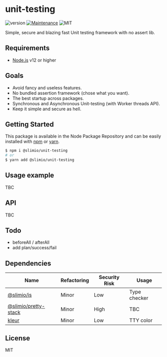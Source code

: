 # unit-testing
![version](https://img.shields.io/badge/version-1.0.0-blue.svg)
[![Maintenance](https://img.shields.io/badge/Maintained%3F-yes-green.svg)](https://github.com/SlimIO/is/commit-activity)
![MIT](https://img.shields.io/github/license/mashape/apistatus.svg)

Simple, secure and blazing fast Unit testing framework with no assert lib.

## Requirements
- [Node.js](https://nodejs.org/en/) v12 or higher

## Goals
- Avoid fancy and useless features.
- No bundled assertion framework (chose what you want).
- The best startup across packages.
- Synchronous and Asynchronous Unit-testing (with Worker threads API).
- Keep it simple and secure as hell.

## Getting Started

This package is available in the Node Package Repository and can be easily installed with [npm](https://docs.npmjs.com/getting-started/what-is-npm) or [yarn](https://yarnpkg.com).

```bash
$ npm i @slimio/unit-testing
# or
$ yarn add @slimio/unit-testing
```

## Usage example
TBC

## API
TBC

## Todo
- beforeAll / afterAll
- add plan/success/fail

## Dependencies

|Name|Refactoring|Security Risk|Usage|
|---|---|---|---|
|[@slimio/is](https://github.com/SlimIO/is)|Minor|Low|Type checker|
|[@slimio/pretty-stack](https://github.com/SlimIO/pretty-stack#readme)|Minor|High|TBC|
|[kleur](https://github.com/lukeed/kleur)|Minor|Low|TTY color|

## License
MIT
